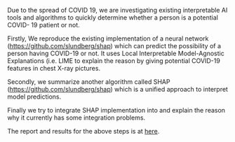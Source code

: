 Due to the spread of COVID 19, we are investigating existing interpretable AI tools and algorithms to quickly determine whether a person is a potential COVID- 19 patient or not. 

Firstly, We reproduce the existing implementation of a neural network (https://github.com/slundberg/shap) which can predict the possibility of a person having COVID-19 or not. It uses Local Interpretable Model-Agnostic Explanations (i.e. LIME to explain the reason by giving potential COVID-19 features in chest X-ray pictures. 

Secondly, we summarize another algorithm called SHAP (https://github.com/slundberg/shap) which is a unified approach to interpret model predictions. 

Finally we try to integrate SHAP implementation into and explain the reason why it currently has some integration problems.

The report and results for the above steps is at [here](https://github.com/HaoranZhuExplorer/Report-on-COVID19-X-Ray-Classification/blob/master/report.pdf).
